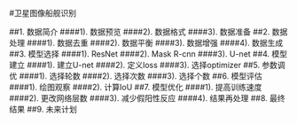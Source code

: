 ﻿#卫星图像船舰识别

##1. 数据简介
####1). 数据预览
####2). 数据格式
####3). 数据准备
##2. 数据处理
####1). 数据去重
####2). 数据平衡
####3). 数据增强
####4). 数据生成
##3. 模型选择
####1). ResNet
####2). Mask R-cnn
####3). U-net
##4. 模型建立
####1). 建立U-net
####2). 定义loss
####3). 选择optimizer
##5. 参数调优
####1). 选择轮数
####2). 选择次数
####3). 选择个数
##6. 模型评估
####1). 绘图观察
####2). 计算IoU
##7. 模型优化
####1). 提高训练速度
####2). 更改网络层数
####3). 减少假阳性反应
####4). 结果再处理
##8. 最终结果
##9. 未来计划